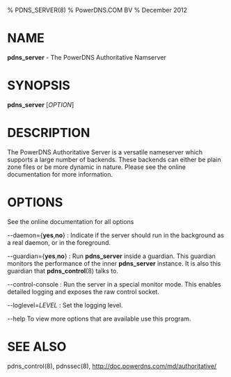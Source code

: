 % PDNS_SERVER(8)
% PowerDNS.COM BV
% December 2012

# NAME
**pdns_server** - The PowerDNS Authoritative Namserver

# SYNOPSIS
**pdns_server** [*OPTION*]

# DESCRIPTION
The PowerDNS Authoritative Server is a versatile nameserver which supports a
large number of backends. These backends can either be plain zone files or be
more dynamic in nature. Please see the online documentation for more
information.

# OPTIONS
See the online documentation for all options

--daemon={**yes**,**no**}
:    Indicate if the server should run in the background as a real daemon,
     or in the foreground.

--guardian={**yes**,**no**}
:    Run **pdns_server** inside a guardian. This guardian monitors the performance
     of the inner **pdns_server** instance. It is also this guardian that
     **pdns_control**(8) talks to.

--control-console
:    Run the server in a special monitor mode. This enables detailed logging
     and exposes the raw control socket.

--loglevel=*LEVEL*
:    Set the logging level.

--help
To view more options that are available use this program.

# SEE ALSO
pdns_control(8), pdnssec(8), http://doc.powerdns.com/md/authoritative/
